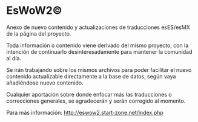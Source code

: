 # EsWoW2©
Anexo de nuevo contenido y actualizaciones de traducciones esES/esMX de la página del proyecto.

Toda información o contenido viene derivado del mismo proyecto, con la intención de continuarlo desinteresadamente
para mantener la comunidad al día.


Se irán trabajando sobre los mismos archivos para poder facilitar el nuevo contenido actualizable directamente 
a la base de datos, según vaya añadiéndose nuevo contenido.

Cualquier aportación sobre donde enfocar más las traducciones o correcciones generales, se agradecerán y serán corregido al momento. 

Para más información: http://eswow2.start-zone.net/index.php
